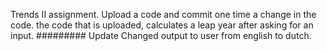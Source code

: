 Trends II assignment.
Upload a code and commit one time a change in the code.
the code that is uploaded, calculates a leap year after asking for an input.
#########
Update Changed output to user from english to dutch.
